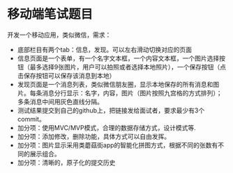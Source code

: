 # 移动端笔试题目

开发一个移动应用，类似微信，需求：
* 底部栏目有两个tab：信息，发现。可以左右滑动切换对应的页面
* 信息页面是一个表单，有一个名字文本框，一个内容文本框，一个图片选择按钮（最多选择9张图片，用户可以拍照或者选择本地照片），一个保存按钮（点击保存按钮可以保存该消息到本地）
* 发现页面是一个消息列表，类似微信朋友圈，显示本地保存的所有消息和图片。每条消息分行显示：名字，内容，图片（图片按照九宫格的方式排列）；多条消息中间用灰色直线分隔。
* 测试结果提交到自己的github上，把链接发给面试者，要求最少有3个commit。
* 加分项：使用MVC/MVP模式，合理的数据存储方式，设计模式等. 
* 加分项：添加修改，删除功能，具体方式可以自由发挥。
* 加分项：图片显示采用类蘑菇街app的智能化拼图方式，根据不同的张数有不同的展示组合。
* 加分项：清晰的，原子化的提交历史
